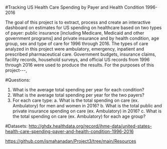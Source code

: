 #Tracking US Health Care Spending by Payer and Health Condition 1996-2016

The goal of this project is to extract, process and create an interactive dashboard on estimates for US spending on healthcare based on two types of payer: public insurance [including Medicare, Medicaid and other government programs] and private insurance and by health condition, age group, sex and type of care for 1996 through 2016. The types of care analyzed in this project were ambulatory, emergency, inpatient and prescribed pharmaceutical care. Government budgets, insurance claims, facility records, household surveys, and official US records from 1996 through 2016 were used to produce the results. For the purposes of this project---, 

#Questions:

1.	What is the average total spending per year for each condition?
2.	What is the average total spending per year for the two payers?
3.	For each care type:
a.	What is the total spending on care (ex. Ambulatory) for men and women in 2016?
b.	What is the total public and private insurance spending on care (ex. Ambulatory) in 2016?
c.	What is the total spending on care (ex. Ambulatory) for each age group?



#Datasets: 
http://ghdx.healthdata.org/record/ihme-data/united-states-health-care-spending-payer-and-health-condition-1996-2016

https://github.com/ismahanadan/Project3/tree/main/Resources






